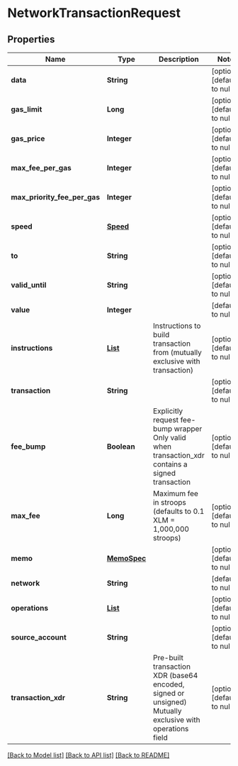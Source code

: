 # NetworkTransactionRequest
## Properties

| Name | Type | Description | Notes |
|------------ | ------------- | ------------- | -------------|
| **data** | **String** |  | [optional] [default to null] |
| **gas\_limit** | **Long** |  | [optional] [default to null] |
| **gas\_price** | **Integer** |  | [optional] [default to null] |
| **max\_fee\_per\_gas** | **Integer** |  | [optional] [default to null] |
| **max\_priority\_fee\_per\_gas** | **Integer** |  | [optional] [default to null] |
| **speed** | [**Speed**](Speed.md) |  | [optional] [default to null] |
| **to** | **String** |  | [optional] [default to null] |
| **valid\_until** | **String** |  | [optional] [default to null] |
| **value** | **Integer** |  | [default to null] |
| **instructions** | [**List**](SolanaInstructionSpec.md) | Instructions to build transaction from (mutually exclusive with transaction) | [optional] [default to null] |
| **transaction** | **String** |  | [optional] [default to null] |
| **fee\_bump** | **Boolean** | Explicitly request fee-bump wrapper Only valid when transaction_xdr contains a signed transaction | [optional] [default to null] |
| **max\_fee** | **Long** | Maximum fee in stroops (defaults to 0.1 XLM &#x3D; 1,000,000 stroops) | [optional] [default to null] |
| **memo** | [**MemoSpec**](MemoSpec.md) |  | [optional] [default to null] |
| **network** | **String** |  | [default to null] |
| **operations** | [**List**](OperationSpec.md) |  | [optional] [default to null] |
| **source\_account** | **String** |  | [optional] [default to null] |
| **transaction\_xdr** | **String** | Pre-built transaction XDR (base64 encoded, signed or unsigned) Mutually exclusive with operations field | [optional] [default to null] |

[[Back to Model list]](../README.md#documentation-for-models) [[Back to API list]](../README.md#documentation-for-api-endpoints) [[Back to README]](../README.md)

